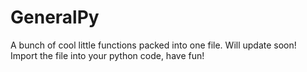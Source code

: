 # GeneralPy
A bunch of cool little functions packed into one file. Will update soon!
Import the file into your python code, have fun!
